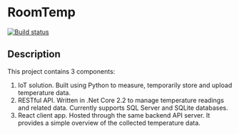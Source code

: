 # RoomTemp

[![Build status](https://ci.appveyor.com/api/projects/status/bei1ne3g337xrve4/branch/master?svg=true)](https://ci.appveyor.com/project/bernarden/roomtemp/branch/master)

## Description
This project contains 3 components:
1. IoT solution. Built using Python to measure, temporarily store and upload temperature data.
2. RESTful API. Written in .Net Core 2.2 to manage temperature readings and related data. Currently supports SQL Server and SQLite databases.
3. React client app. Hosted through the same backend API server. It provides a simple overview of the collected temperature data.
